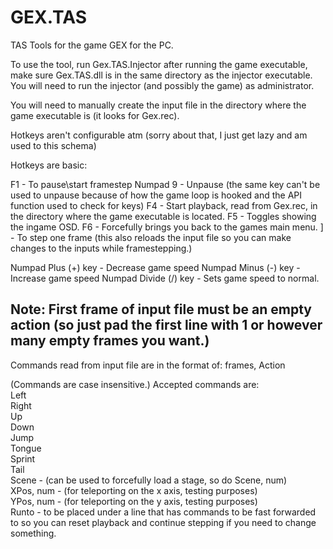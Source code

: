 # GEX.TAS
TAS Tools for the game GEX for the PC.

To use the tool, run Gex.TAS.Injector after running the game executable, make sure Gex.TAS.dll is in the same directory as the injector executable. You will need to run the injector (and possibly the game) as administrator.

You will need to manually create the input file in the directory where the game executable is (it looks for Gex.rec).

Hotkeys aren't configurable atm (sorry about that, I just get lazy and am used to this schema)

Hotkeys are basic:

F1 - To pause\start framestep
Numpad 9 - Unpause (the same key can't be used to unpause because of how the game loop is hooked and the API function used to check for keys)
F4 - Start playback, read from Gex.rec, in the directory where the game executable is located.
F5 - Toggles showing the ingame OSD.
F6 - Forcefully brings you back to the games main menu.
] - To step one frame (this also reloads the input file so you can make changes to the inputs while framestepping.)

Numpad Plus (+) key - Decrease game speed
Numpad Minus (-) key - Increase game speed
Numpad Divide (/) key - Sets game speed to normal.

Note: First frame of input file must be an empty action (so just pad the first line with 1 or however many empty frames you want.)
--------------------------------------------------------
Commands read from input file are in the format of:
   frames, Action
   
(Commands are case insensitive.)
Accepted commands are: <br />
    Left <br />
    Right <br />
    Up <br />
    Down <br />
    Jump <br />
    Tongue <br />
    Sprint <br />
    Tail <br />
    Scene - (can be used to forcefully load a stage, so do Scene, num) <br /> 
    XPos, num - (for teleporting on the x axis, testing purposes) <br />
    YPos, num - (for teleporting on the y axis, testing purposes) <br />
    Runto - to be placed under a line that has commands to be fast forwarded to so you can reset playback and continue stepping if you need to change something.
    
